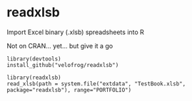 # readxlsb
Import Excel binary (.xlsb) spreadsheets into R

Not on CRAN... yet... but give it a go 
```
library(devtools)
install_github("velofrog/readxlsb")

library(readxlsb)
read_xlsb(path = system.file("extdata", "TestBook.xlsb", package="readxlsb"), range="PORTFOLIO")
```
